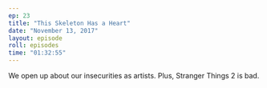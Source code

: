 ```yaml
---
ep: 23
title: "This Skeleton Has a Heart"
date: "November 13, 2017"
layout: episode
roll: episodes
time: "01:32:55"
---
```


We open up about our insecurities as artists. Plus, Stranger Things 2 is bad.

